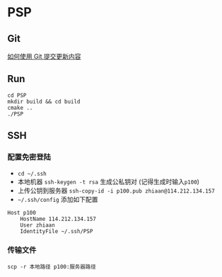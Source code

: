 # PSP

## Git

[如何使用 Git 提交更新内容](./how-to-commit.md)

## Run

```
cd PSP
mkdir build && cd build
cmake ..
./PSP
```

## SSH

### 配置免密登陆

- `cd ~/.ssh`
- 本地机器 `ssh-keygen -t rsa` 生成公私钥对 (记得生成时输入`p100`)
- 上传公钥到服务器 `ssh-copy-id -i p100.pub zhiaan@114.212.134.157`
- `~/.ssh/config` 添加如下配置
```
Host p100
	HostName 114.212.134.157
	User zhiaan
	IdentityFile ~/.ssh/PSP
```

### 传输文件

```
scp -r 本地路径 p100:服务器路径
```
